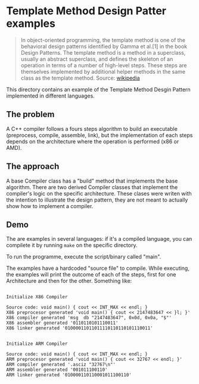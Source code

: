 # Template Method Design Patter examples

>In object-oriented programming, the template method is one of the behavioral design patterns identified by Gamma et al.[1] in the book Design Patterns. The template method is a method in a superclass, usually an abstract superclass, and defines the skeleton of an operation in terms of a number of high-level steps. These steps are themselves implemented by additional helper methods in the same class as the template method. Source: [wikipedia](https://en.wikipedia.org/wiki/Template_method_pattern)

This directory contains an example of the Template Method Desgin Pattern implemented in different languages.

## The problem

A C++ compiler follows a fours steps algorithm to build an executable (preprocess, compile, assemble, link), but the implementation of each steps depends on the architecture where the operation is performed (x86 or AMD).

## The approach

A base Compiler class has a "build" method that implements the base algorithm. There are two derived Compiler classes that implement the compiler's logic on the specific architecture. These clases were writen with the intention to illustrate the design pattern, they are not meant to actually show how to implement a compiler.


## Demo

The are examples in several languages: if it's a compiled language, you can compilete it by running `make` on the specific directory.

To run the programme, execute the script/binary called "main".

The examples have a hardcoded "source file" to compile. While executing, the examples will print the outcome of each of the steps, first for one Architecture and then for the other. Something like:

```

Initialize X86 Compiler

Source code: void main() { cout << INT_MAX << endl; }
X86 preprocesor generated 'void main() { cout << 2147483647 << }l; }'
X86 compiler generated 'msg  db "2147483647", 0x0d, 0x0a, "$"'
X86 assembler generated '0110110101110011'
X86 linker generated '01000011011011110110110101110011'


Initialize ARM Compiler

Source code: void main() { cout << INT_MAX << endl; }
ARM preprocesor generated 'void main() { cout << 32767 << endl; }'
ARM compiler generated '.asciz "32767\n"'
ARM assembler generated '001011100110'
ARM linker generated '010000110110001011100110'
```

